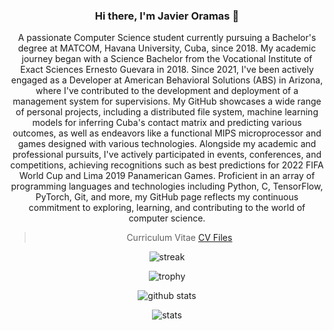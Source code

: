 <div style="text-align: center;">

### Hi there, I'm Javier Oramas 👋
A passionate Computer Science student currently pursuing a Bachelor's degree at MATCOM, Havana University, Cuba, since 2018. My academic journey began with a Science Bachelor from the Vocational Institute of Exact Sciences Ernesto Guevara in 2018. Since 2021, I've been actively engaged as a Developer at American Behavioral Solutions (ABS) in Arizona, where I've contributed to the development and deployment of a management system for supervisions. My GitHub showcases a wide range of personal projects, including a distributed file system, machine learning models for inferring Cuba's contact matrix and predicting various outcomes, as well as endeavors like a functional MIPS microprocessor and games designed with various technologies. Alongside my academic and professional pursuits, I've actively participated in events, conferences, and competitions, achieving recognitions such as best predictions for 2022 FIFA World Cup and Lima 2019 Panamerican Games. Proficient in an array of programming languages and technologies including Python, C, TensorFlow, PyTorch, Git, and more, my GitHub page reflects my continuous commitment to exploring, learning, and contributing to the world of computer science.

> Curriculum Vitae
<a href="https://github.com/JavierOramas/CV/releases">CV Files</a>

![streak](https://github-readme-streak-stats.herokuapp.com/?user=javieroramas)

![trophy](https://github-profile-trophy.vercel.app/?username=javieroramas&column=3&margin-w=15&margin-h=15)

![github stats](https://github-readme-stats.vercel.app/api?username=javieroramas)

![stats](https://cr-skills-chart-widget.azurewebsites.net/api/api?username=javieroramas)

</div>
